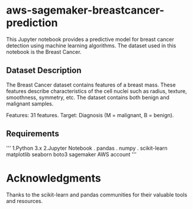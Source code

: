 # aws-sagemaker-breastcancer-prediction


This Jupyter notebook provides a predictive model for breast cancer detection using machine learning algorithms. The dataset used in this notebook is the Breast Cancer.

## Dataset Description
The Breast Cancer  dataset contains features of a breast mass.
These features describe characteristics of the cell nuclei such as radius, texture, smoothness, symmetry, etc. The dataset contains both benign and malignant samples.

Features: 31 features.
Target: Diagnosis (M = malignant, B = benign).

## Requirements
'''
1.Python 3.x
2.Jupyter Notebook
 . pandas
 . numpy
 . scikit-learn
matplotlib
seaborn
boto3
sagemaker
AWS account
'''

# Acknowledgments

Thanks to the scikit-learn and pandas communities for their valuable tools and resources.
